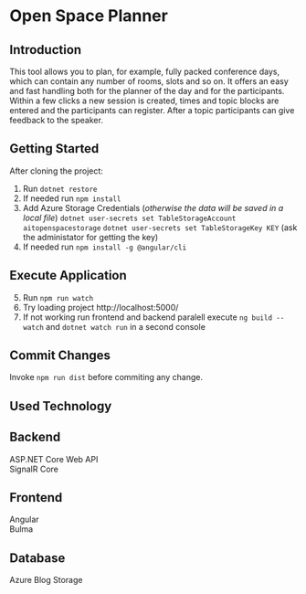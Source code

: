 # Open Space Planner
## Introduction 
This tool allows you to plan, for example, fully packed conference days, which can contain any number of rooms, slots and so on. It offers an easy and fast handling both for the planner of the day and for the participants. Within a few clicks a new session is created, times and topic blocks are entered and the participants can register. After a topic participants can give feedback to the speaker. 

## Getting Started
After cloning the project:
1. Run ```dotnet restore``` 
2. If needed run ```npm install```
3. Add Azure Storage Credentials (_otherwise the data will be saved in a local file_)
 ```dotnet user-secrets set TableStorageAccount aitopenspacestorage```
```dotnet user-secrets set TableStorageKey KEY``` (ask the administator for getting the key)
4. If needed run ```npm install -g @angular/cli```

## Execute Application
5. Run ```npm run watch```
6. Try loading project http://localhost:5000/
7. If not working run frontend and backend paralell execute ```ng build --watch``` and ```dotnet watch run``` in a second console

## Commit Changes
Invoke ```npm run dist``` before commiting any change.

## Used Technology

**Backend**
----
ASP.NET Core Web API  
SignalR Core

**Frontend**
----
Angular  
Bulma

**Database**
----
Azure Blog Storage